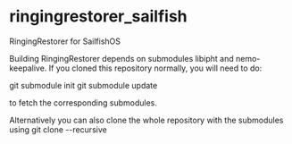 # ringingrestorer_sailfish
RingingRestorer for SailfishOS

Building RingingRestorer depends on submodules libipht and nemo-keepalive. If you cloned this repository normally, you will need to do:

git submodule init
git submodule update

to fetch the corresponding submodules.

Alternatively you can also clone the whole repository with the submodules using
git clone --recursive <ringingrestorer-repo-uri>



